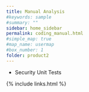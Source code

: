 ```yaml
---
title: Manual Analysis
#keywords: sample
#summary: ""
sidebar: home_sidebar
permalink: coding_manual.html
#simple_map: true
#map_name: usermap
#box_number: 1
folder: product2
---
```


* Security Unit Tests

{% include links.html %}
